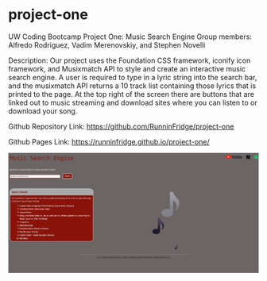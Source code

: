 # project-one

UW Coding Bootcamp Project One: Music Search Engine
Group members: Alfredo Rodriguez, Vadim Merenovskiy, and Stephen Novelli

Description:
Our project uses the Foundation CSS framework, iconify icon framework, and Musixmatch API to style and create an interactive music search engine. A user is required to type in a lyric string into the search bar, and the musixmatch API returns a 10 track list containing those lyrics that is printed to the page. At the top right of the screen there are buttons that are linked out to music streaming and download sites where you can listen to or download your song. 

Github Repository Link:
https://github.com/RunninFridge/project-one

Github Pages Link:
https://runninfridge.github.io/project-one/

![my screenshot](./assets/screenshot.jpg)